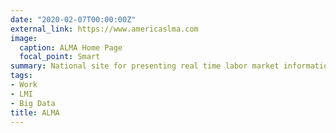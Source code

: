 ```yaml
---
date: "2020-02-07T00:00:00Z"
external_link: https://www.americaslma.com
image:
  caption: ALMA Home Page
  focal_point: Smart
summary: National site for presenting real time labor market information consisting of advertised jobs data and candidates alongside traditional labor market information like occupational wage surveys.
tags:
- Work
- LMI
- Big Data
title: ALMA
---
```

